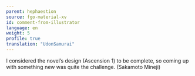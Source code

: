 ```yaml
---
parent: hephaestion
source: fgo-material-xv
id: comment-from-illustrator
language: en
weight: 5
profile: true
translation: "UdonSamurai"
---
```


I considered the novel’s design (Ascension 1) to be complete, so coming up with something new was quite the challenge. (Sakamoto Mineji)
